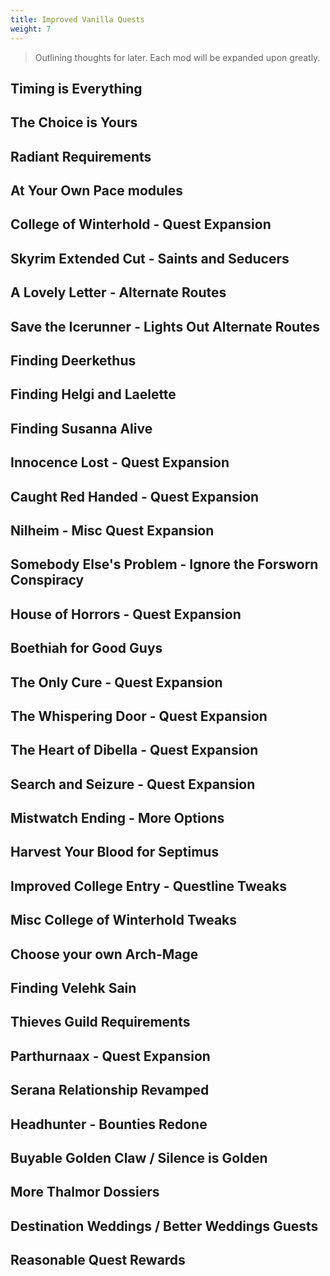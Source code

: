 ```yaml
---
title: Improved Vanilla Quests
weight: 7
---
```

> Outlining thoughts for later. Each mod will be expanded upon greatly.

## Timing is Everything

## The Choice is Yours

## Radiant Requirements

## At Your Own Pace modules

## College of Winterhold - Quest Expansion

## Skyrim Extended Cut - Saints and Seducers

## A Lovely Letter - Alternate Routes

## Save the Icerunner - Lights Out Alternate Routes

## Finding Deerkethus

## Finding Helgi and Laelette

## Finding Susanna Alive

## Innocence Lost - Quest Expansion

## Caught Red Handed - Quest Expansion

## Nilheim - Misc Quest Expansion

## Somebody Else's Problem - Ignore the Forsworn Conspiracy

## House of Horrors - Quest Expansion

## Boethiah for Good Guys

## The Only Cure - Quest Expansion

## The Whispering Door - Quest Expansion

## The Heart of Dibella - Quest Expansion

## Search and Seizure - Quest Expansion

## Mistwatch Ending - More Options

## Harvest Your Blood for Septimus

## Improved College Entry - Questline Tweaks

## Misc College of Winterhold Tweaks

## Choose your own Arch-Mage

## Finding Velehk Sain

## Thieves Guild Requirements

## Parthurnaax - Quest Expansion

## Serana Relationship Revamped

## Headhunter - Bounties Redone

## Buyable Golden Claw / Silence is Golden

## More Thalmor Dossiers

## Destination Weddings / Better Weddings Guests

## Reasonable Quest Rewards
